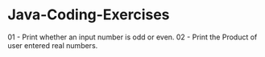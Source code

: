 # Java-Coding-Exercises
01 - Print whether an input number is odd or even.
02 - Print the Product of user entered real numbers.
